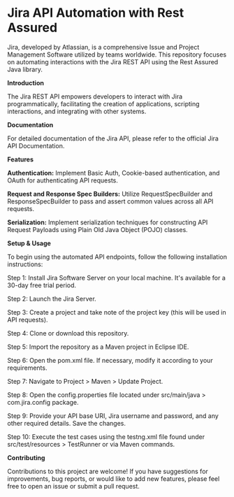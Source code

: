 # **Jira API Automation with Rest Assured**

Jira, developed by Atlassian, is a comprehensive Issue and Project Management Software utilized by teams worldwide. This repository focuses on automating interactions with the Jira REST API using the Rest Assured Java library.

**Introduction**

The Jira REST API empowers developers to interact with Jira programmatically, facilitating the creation of applications, scripting interactions, and integrating with other systems.

**Documentation**

For detailed documentation of the Jira API, please refer to the official Jira API Documentation.

**Features**

**Authentication:** Implement Basic Auth, Cookie-based authentication, and OAuth for authenticating API requests.

**Request and Response Spec Builders:** Utilize RequestSpecBuilder and ResponseSpecBuilder to pass and assert common values across all API requests.

**Serialization:** Implement serialization techniques for constructing API Request Payloads using Plain Old Java Object (POJO) classes.

**Setup & Usage**

To begin using the automated API endpoints, follow the following installation instructions:

Step 1: Install Jira Software Server on your local machine. It's available for a 30-day free trial period.

Step 2: Launch the Jira Server.

Step 3: Create a project and take note of the project key (this will be used in API requests).

Step 4: Clone or download this repository.

Step 5: Import the repository as a Maven project in Eclipse IDE.

Step 6: Open the pom.xml file. If necessary, modify it according to your requirements.

Step 7: Navigate to Project > Maven > Update Project.

Step 8: Open the config.properties file located under src/main/java > com.jira.config package.

Step 9: Provide your API base URI, Jira username and password, and any other required details. Save the changes.

Step 10: Execute the test cases using the testng.xml file found under src/test/resources > TestRunner or via Maven commands.

**Contributing**

Contributions to this project are welcome! If you have suggestions for improvements, bug reports, or would like to add new features, please feel free to open an issue or submit a pull request.


